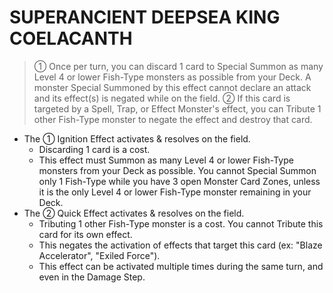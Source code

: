 
# SUPERANCIENT DEEPSEA KING COELACANTH  
> ① Once per turn, you can discard 1 card to Special Summon as many Level 4 or lower Fish-Type monsters as possible from your Deck. A monster Special Summoned by this effect cannot declare an attack and its effect(s) is negated while on the field. ② If this card is targeted by a Spell, Trap, or Effect Monster's effect, you can Tribute 1 other Fish-Type monster to negate the effect and destroy that card.

*   The ① Ignition Effect activates & resolves on the field.
    *   Discarding 1 card is a cost.
    *   This effect must Summon as many Level 4 or lower Fish-Type monsters from your Deck as possible. You cannot Special Summon only 1 Fish-Type while you have 3 open Monster Card Zones, unless it is the only Level 4 or lower Fish-Type monster remaining in your Deck.
*   The ② Quick Effect activates & resolves on the field.
    *   Tributing 1 other Fish-Type monster is a cost. You cannot Tribute this card for its own effect.
    *   This negates the activation of effects that target this card (ex: "Blaze Accelerator", "Exiled Force").
    *   This effect can be activated multiple times during the same turn, and even in the Damage Step.

  